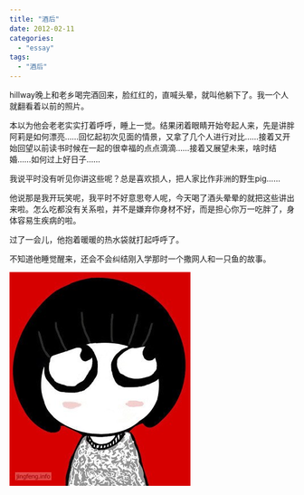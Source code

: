 ```yaml
---
title: "酒后"
date: 2012-02-11
categories: 
  - "essay"
tags: 
  - "酒后"
---
```


hillway晚上和老乡喝完酒回来，脸红红的，直喊头晕，就叫他躺下了。我一个人就翻看着以前的照片。

本以为他会老老实实打着呼呼，睡上一觉。结果闭着眼睛开始夸起人来，先是讲胖阿莉是如何漂亮……回忆起初次见面的情景，又拿了几个人进行对比……接着又开始回望以前读书时候在一起的很幸福的点点滴滴……接着又展望未来，啥时结婚……如何过上好日子……

我说平时没有听见你讲这些呢？总是喜欢损人，把人家比作非洲的野生pig……

他说那是我开玩笑呢，我平时不好意思夸人呢，今天喝了酒头晕晕的就把这些讲出来啦。怎么吃都没有关系啦，并不是嫌弃你身材不好，而是担心你万一吃胖了，身体容易生疾病的啦。

过了一会儿，他抱着暖暖的热水袋就打起呼呼了。

不知道他睡觉醒来，还会不会纠结刚入学那时一个撒网人和一只鱼的故事。

![插图](images/6856728287_10b8353182_z.jpg)
